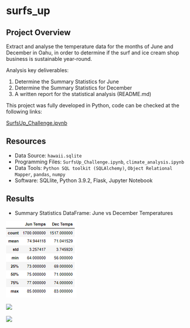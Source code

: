 # surfs_up

## Project Overview

Extract and analyse the temperature data for the months of June and December in Oahu, in order to determine if the surf and ice cream shop business is sustainable year-round.

Analysis key deliverables:

1. Determine the Summary Statistics for June
2. Determine the Summary Statistics for December
3. A written report for the statistical analysis (README.md)


This project was fully developed in Python, code can be checked at the following links:

[SurfsUp_Challenge.ipynb](https://github.com/Bruno-OGSilva/surfs_up/blob/cda11d3249b5cedf7139bfe70415831773cb2048/SurfsUp_Challenge.ipynb)

## Resources

- Data Source: `hawaii.sqlite`
- Programming Files: `SurfsUp_Challenge.ipynb`, `climate_analysis.ipynb`
- Data Tools: `Python SQL toolkit (SQLAlchemy)`, `Object Relational Mapper`, `pandas`, `numpy`
- Software: SQLlite, Python 3.9.2, Flask, Jupyter Notebook

## Results

* Summary Statistics DataFrame: June vs December Temperatures

![](https://github.com/Bruno-OGSilva/surfs_up/blob/78d0a74121574cb53d2106bf2c32e520833156ea/Assets/Stat%20compare.png)



![](Vacation_Itinerary/WeatherPy_travel_map.png)

![](Vacation_Itinerary/WeatherPy_travel_map_markers.png)
